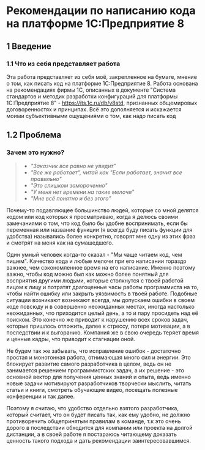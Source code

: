 # Рекомендации по написанию кода на платформе **1С:Предприятие 8**

## 1 Введение

### 1.1 Что из себя представляет работа

Эта работа представляет из себя моё, закрепленное на бумаге, мнение о том, как писать код на платформе 1С:Предприятие 8. Работа основана на рекомендациях фирмы 1С, описанных в документе "Система стандартов и методик разработки конфигураций для платформы 1С:Предприятие 8" - <https://its.1c.ru/db/v8std>, признанных общемировых договоренностях и принципах. Всё это дополняется и искажается моими субъективными ощущениями о том, как надо писать код

## 1.2 Проблема

### Зачем это нужно?

> - *"Заказчик все равно не увидит"*
> - *"Все же работает", читай как "Если работает, значит все правильно"*
> - *"Это слишком замороченно"*
> - *"У меня нет времени на такие мелочи"*
> - *"Мне всё понятно и без этого"*
>
Почему-то подавляющее большинство людей, которые со мной делятся кодом или код которых я просматриваю, когда я делюсь своими замечаниями о том, что код было бы удобне воспринимать, если бы переменная или название функции (я всегда буду писать функции для удобства) назывались более конкретно, говорят мне одну из этих фраз и смотрят на меня как на сумашедшего.

Один умный человек когда-то сказал - "Мы чаще читаем код, чем пишем". Качество кода и любые мелочи при его написании гораздо важнее, чем сэкономленное время на его написание. Именно поэтому важно, чтобы код можно был как можно более понятный для восприятия другими людьми, которые столкнутся с твоей работой лицом к лицу и потратят драгоценные часы работы программиста на то, чтобы найти ошибку или закрыть уязвимость в твоей работе. Подобные ситуации возникают возникают всегда, мы допускаем ошибки в своем коде повсюду и в совершенно неожиданных местах, иногда настолько неожиданных, что приходится целый день, а то и пару просидеть над её поиском. Это конечно же приводит к нарушению всех сроков задач, которые пришлось отложить, далее к стрессу, потере мотивации, а в последствии и к выгоранию. Компания же в свою очередь теряет время и ценные кадры, что приводит к стагнации оной.

Не будем так же забывать, что исправление ошибок - достаточно простая и монотонная работа, отнимающая много сил и энергии. Это блокирует развитие самого разработчика в целом, ведь он не занимается решением программистских задач, а их решение - это основной вектор для получения ценных знаний и опыта, ведь именно новые задачи мотивируют разработчиков творчески мыслить, читать статьи и книги, смотреть обучающие видео, посещать полезные конференции и так далее.

Поэтому я считаю, что удобство отдельно взятого разработчика, который считает, что он будет писать так, как ему удобно, не должно противоречить общепринятым правилам в команде, т.к это очень дорого в последствии обходится для компании или проекта на долгой дистанции, а в своей работе я постараюсь читающему доказать ценность такого подхода и дать рекомендации заинтересовавшимся.

